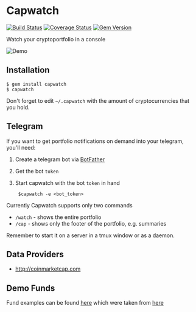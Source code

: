 # Capwatch

[![Build Status](https://travis-ci.org/bugaiov/capwatch.svg?branch=master)](https://travis-ci.org/bugaiov/capwatch)
[![Coverage Status](https://coveralls.io/repos/github/bugaiov/capwatch/badge.svg)](https://coveralls.io/github/bugaiov/capwatch)
[![Gem Version](https://badge.fury.io/rb/capwatch.svg)](https://badge.fury.io/rb/capwatch)

Watch your cryptoportfolio in a console

![Demo](http://i.imgur.com/wPZ9Rfe.png)

## Installation

    $ gem install capwatch
    $ capwatch

Don't forget to edit `~/.capwatch` with the amount of cryptocurrencies that you hold.

## Telegram

If you want to get portfolio notifications on demand into your telegram, you'll need:

1. Create a telegram bot via [BotFather](https://core.telegram.org/bots)
2. Get the bot `token`
3. Start capwatch with the bot `token` in hand

        $capwatch -e <bot_token>

Currently Capwatch supports only two commands

- `/watch` - shows the entire portfolio
- `/cap` - shows only the footer of the portfolio, e.g. summaries

Remember to start it on a server in a tmux window or as a daemon.

## Data Providers

- http://coinmarketcap.com

## Demo Funds

Fund examples can be found [here](spec/fixtures/funds) which were taken from [here](www.bluemagic.info)
